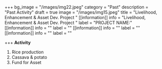 +++
bg_image = "/images/img22.jpeg"
category = "Past"
description = "Past Activity"
draft = true
image = "/images/img15.jpeg"
title = "Livelihood,  Enhancement &  Asset Dev. Project "
[[information]]
info = "Livelihood,  Enhancement &  Asset Dev. Project "
label = "PROJECT NAME:"
[[information]]
info = ""
label = ""
[[information]]
info = ""
label = ""
[[information]]
info = ""
label = ""

+++
**Activity**

1. Rice production
2. Cassava & potato
3. Fund for Asset
